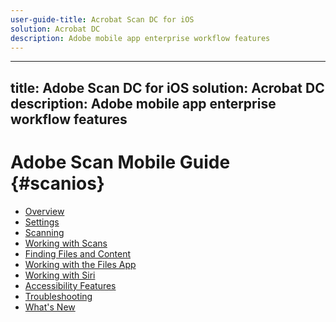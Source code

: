 ```yaml
---
user-guide-title: Acrobat Scan DC for iOS
solution: Acrobat DC
description: Adobe mobile app enterprise workflow features
---
```


---
title:  Adobe Scan DC for iOS
solution: Acrobat DC
description: Adobe mobile app enterprise workflow features
---

# Adobe Scan Mobile Guide {#scanios}

+ [Overview](index.md)
+ [Settings](settings.md)
+ [Scanning](scan.md)
+ [Working with Scans](workingwithfiles.md)
+ [Finding Files and Content ](findingfiles.md)
+ [Working with the Files App](iosfileapp.md)
+ [Working with Siri](siri.md)
+ [Accessibility Features](accessibility.md)
+ [Troubleshooting](troubleshooting.md)
+ [What's New](whatsnew.md)